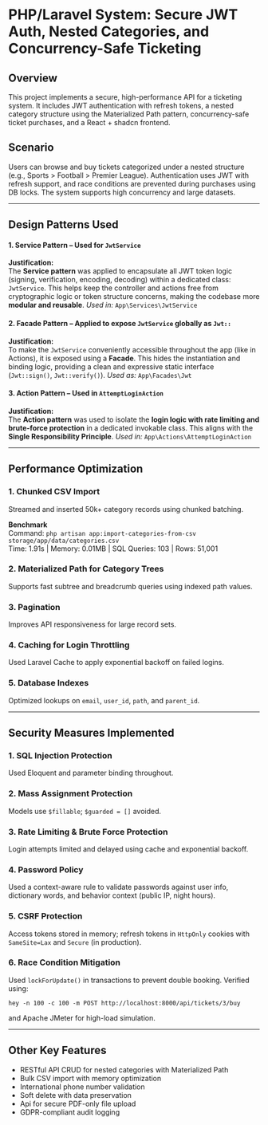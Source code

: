 # PHP/Laravel System: Secure JWT Auth, Nested Categories, and Concurrency-Safe Ticketing

## Overview

This project implements a secure, high-performance API for a ticketing system. It includes JWT authentication with refresh tokens, a nested category structure using the Materialized Path pattern, concurrency-safe ticket purchases, and a React + shadcn frontend.

## Scenario

Users can browse and buy tickets categorized under a nested structure (e.g., Sports > Football > Premier League). Authentication uses JWT with refresh support, and race conditions are prevented during purchases using DB locks. The system supports high concurrency and large datasets.

---

## Design Patterns Used

#### 1. Service Pattern – Used for `JwtService`

**Justification:**  
The **Service pattern** was applied to encapsulate all JWT token logic (signing, verification, encoding, decoding) within a dedicated class: `JwtService`. This helps keep the controller and actions free from cryptographic logic or token structure concerns, making the codebase more **modular and reusable**.
_Used in:_ `App\Services\JwtService`

#### 2. Facade Pattern – Applied to expose `JwtService` globally as `Jwt::`

**Justification:**  
To make the `JwtService` conveniently accessible throughout the app (like in Actions), it is exposed using a **Facade**. This hides the instantiation and binding logic, providing a clean and expressive static interface (`Jwt::sign()`, `Jwt::verify()`).
_Used as:_ `App\Facades\Jwt`

#### 3. Action Pattern – Used in `AttemptLoginAction`

**Justification:**  
The **Action pattern** was used to isolate the **login logic with rate limiting and brute-force protection** in a dedicated invokable class. This aligns with the **Single Responsibility Principle**.
_Used in:_ `App\Actions\AttemptLoginAction`

---

## Performance Optimization

### 1. Chunked CSV Import

Streamed and inserted 50k+ category records using chunked batching.

**Benchmark**  
Command: `php artisan app:import-categories-from-csv storage/app/data/categories.csv`  
Time: 1.91s | Memory: 0.01MB | SQL Queries: 103 | Rows: 51,001

### 2. Materialized Path for Category Trees

Supports fast subtree and breadcrumb queries using indexed path values.

### 3. Pagination

Improves API responsiveness for large record sets.

### 4. Caching for Login Throttling

Used Laravel Cache to apply exponential backoff on failed logins.

### 5. Database Indexes

Optimized lookups on `email`, `user_id`, `path`, and `parent_id`.

---

## Security Measures Implemented

### 1. SQL Injection Protection

Used Eloquent and parameter binding throughout.

### 2. Mass Assignment Protection

Models use `$fillable`; `$guarded = []` avoided.

### 3. Rate Limiting & Brute Force Protection

Login attempts limited and delayed using cache and exponential backoff.

### 4. Password Policy

Used a context-aware rule to validate passwords against user info, dictionary words, and behavior context (public IP, night hours).

### 5. CSRF Protection

Access tokens stored in memory; refresh tokens in `HttpOnly` cookies with `SameSite=Lax` and `Secure` (in production).

### 6. Race Condition Mitigation

Used `lockForUpdate()` in transactions to prevent double booking. Verified using:

```
hey -n 100 -c 100 -m POST http://localhost:8000/api/tickets/3/buy
```

and Apache JMeter for high-load simulation.

---

## Other Key Features

- RESTful API CRUD for nested categories with Materialized Path
- Bulk CSV import with memory optimization
- International phone number validation
- Soft delete with data preservation
- Api for secure PDF-only file upload
- GDPR-compliant audit logging
